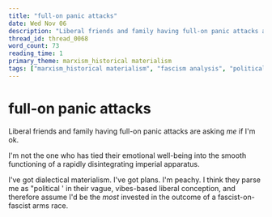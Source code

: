 ```yaml
---
title: "full-on panic attacks"
date: Wed Nov 06
description: "Liberal friends and family having full-on panic attacks are asking *me* if I'm ok."
thread_id: thread_0068
word_count: 73
reading_time: 1
primary_theme: marxism_historical materialism
tags: ["marxism_historical materialism", "fascism analysis", "political economy", "imperialism_colonialism", "dialectics"]
---
```


# full-on panic attacks

Liberal friends and family having full-on panic attacks are asking *me* if I'm ok.

I'm not the one who has tied their emotional well-being into the smooth functioning of a rapidly disintegrating imperial apparatus.

I've got dialectical materialism. I've got plans. I'm peachy. I think they parse me as "political ' in their vague, vibes-based liberal conception, and therefore assume I'd be the *most* invested in the outcome of a fascist-on-fascist arms race.